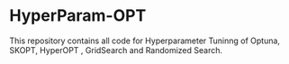 # HyperParam-OPT
This repository contains all code for Hyperparameter Tuninng of Optuna, SKOPT, HyperOPT , GridSearch and Randomized Search.
